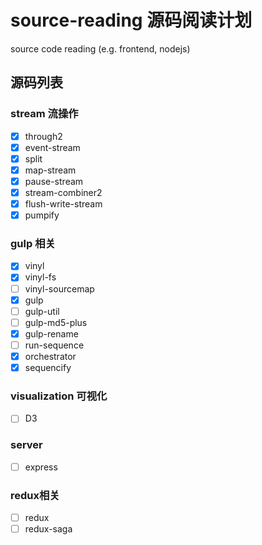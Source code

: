 # source-reading 源码阅读计划
source code reading (e.g. frontend, nodejs)
## 源码列表
### stream 流操作
- [x] through2
- [x] event-stream
- [x] split
- [x] map-stream
- [x] pause-stream
- [x] stream-combiner2
- [x] flush-write-stream
- [x] pumpify

### gulp 相关
- [x] vinyl
- [x] vinyl-fs
- [ ] vinyl-sourcemap
- [x] gulp
- [ ] gulp-util
- [ ] gulp-md5-plus
- [x] gulp-rename
- [ ] run-sequence
- [x] orchestrator
- [x] sequencify

### visualization 可视化
- [ ] D3

### server
- [ ] express

### redux相关
- [ ] redux
- [ ] redux-saga
